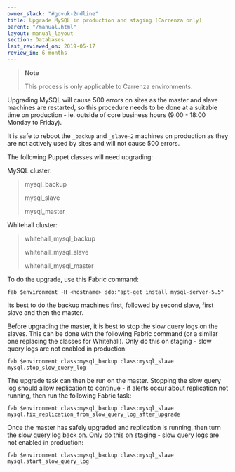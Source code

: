 ```yaml
---
owner_slack: "#govuk-2ndline"
title: Upgrade MySQL in production and staging (Carrenza only)
parent: "/manual.html"
layout: manual_layout
section: Databases
last_reviewed_on: 2019-05-17
review_in: 6 months
---
```


> **Note**
>
> This process is only applicable to Carrenza environments.

Upgrading MySQL will cause 500 errors on sites as the master and slave
machines are restarted, so this procedure needs to be done at a suitable
time on production - ie. outside of core business hours (9:00 - 18:00
Monday to Friday).

It is safe to reboot the `_backup` and `_slave-2` machines on production
as they are not actively used by sites and will not cause 500 errors.

The following Puppet classes will need upgrading:

MySQL cluster:

> mysql_backup
>
> mysql_slave
>
> mysql_master

Whitehall cluster:

> whitehall_mysql_backup
>
> whitehall_mysql_slave
>
> whitehall_mysql_master

To do the upgrade, use this Fabric command:

`fab $environment -H <hostname> sdo:"apt-get install mysql-server-5.5"`

Its best to do the backup machines first, followed by second slave,
first slave and then the master.

Before upgrading the master, it is best to stop the slow query logs on
the slaves. This can be done with the following Fabric command (or a
similar one replacing the classes for Whitehall). Only do this on
staging - slow query logs are not enabled in production:

`fab $environment class:mysql_backup class:mysql_slave mysql.stop_slow_query_log`

The upgrade task can then be run on the master. Stopping the slow query
log should allow replication to continue - if alerts occur about
replication not running, then run the following Fabric task:

`fab $environment class:mysql_backup class:mysql_slave mysql.fix_replication_from_slow_query_log_after_upgrade`

Once the master has safely upgraded and replication is running, then
turn the slow query log back on. Only do this on staging - slow query logs are not enabled in production:

`fab $environment class:mysql_backup class:mysql_slave mysql.start_slow_query_log`
